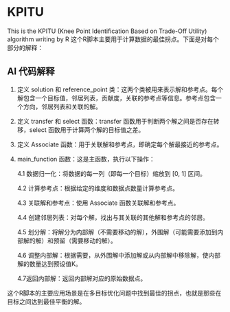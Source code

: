 # KPITU
This is the KPITU (Knee Point Identification Based on Trade-Off Utility) algorithm writing by R
这个R脚本主要用于计算数据的最佳拐点。下面是对每个部分的解释：
## AI 代码解释
1. 定义 solution 和 reference_point 类：这两个类被用来表示解和参考点。每个解包含一个目标值，邻居列表，贡献度，关联的参考点等信息。参考点包含一个方向，邻居列表和关联的解。
2. 定义 transfer 和 select 函数：transfer 函数用于判断两个解之间是否存在转移，select 函数用于计算两个解的目标值之差。
3. 定义 Associate 函数：用于关联解和参考点，即确定每个解最接近的参考点。
4. main_function 函数：这是主函数，执行以下操作：

   4.1 数据归一化：将数据的每一列（即每一个目标）缩放到 [0, 1] 区间。
   
   4.2 计算参考点：根据给定的维度和数据点数量计算参考点。

   4.3 关联解和参考点：使用 Associate 函数关联解和参考点。
   
   4.4 创建邻居列表：对每个解，找出与其关联的其他解和参考点的邻居。
   
   4.5 划分解：将解分为内部解（不需要移动的解），外围解（可能需要添加到内部解的解）和预留（需要移动的解）。
   
   4.6 调整内部解：根据需要，从外围解中添加解或从内部解中移除解，使内部解的数量达到预设值K。
   
   4.7返回内部解：返回内部解对应的原始数据点。
   
这个R脚本的主要应用场景是在多目标优化问题中找到最佳的拐点，也就是那些在目标之间达到最佳平衡的解。
